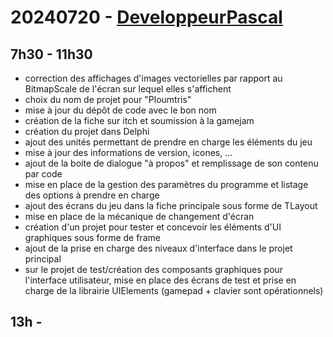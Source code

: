 # 20240720 - [DeveloppeurPascal](https://github.com/DeveloppeurPascal)

## 7h30 - 11h30

* correction des affichages d'images vectorielles par rapport au BitmapScale de l'écran sur lequel elles s'affichent
* choix du nom de projet pour "Ploumtris"
* mise à jour du dépôt de code avec le bon nom
* création de la fiche sur itch et soumission à la gamejam
* création du projet dans Delphi
* ajout des unités permettant de prendre en charge les éléments du jeu
* mise à jour des informations de version, icones, ...
* ajout de la boite de dialogue "à propos" et remplissage de son contenu par code
* mise en place de la gestion des paramètres du programme et listage des options à prendre en charge
* ajout des écrans du jeu dans la fiche principale sous forme de TLayout
* mise en place de la mécanique de changement d'écran
* création d'un projet pour tester et concevoir les éléments d'UI graphiques sous forme de frame
* ajout de la prise en charge des niveaux d'interface dans le projet principal
* sur le projet de test/création des composants graphiques pour l'interface utilisateur, mise en place des écrans de test et prise en charge de la librairie UIElements (gamepad + clavier sont opérationnels)

## 13h - 
